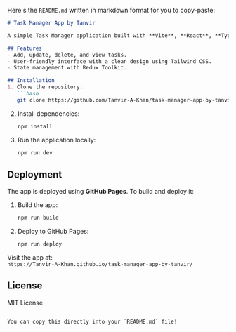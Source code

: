 Here's the `README.md` written in markdown format for you to copy-paste:

```markdown
# Task Manager App by Tanvir

A simple Task Manager application built with **Vite**, **React**, **TypeScript**, **Redux Toolkit**, and **Tailwind CSS**. This project helps manage and track tasks with CRUD (Create, Read, Update, Delete) operations.

## Features
- Add, update, delete, and view tasks.
- User-friendly interface with a clean design using Tailwind CSS.
- State management with Redux Toolkit.

## Installation
1. Clone the repository:
   ```bash
   git clone https://github.com/Tanvir-A-Khan/task-manager-app-by-tanvir.git
   ```
2. Install dependencies:
   ```bash
   npm install
   ```

3. Run the application locally:
   ```bash
   npm run dev
   ```

## Deployment

The app is deployed using **GitHub Pages**. To build and deploy it:
1. Build the app:
   ```bash
   npm run build
   ```
2. Deploy to GitHub Pages:
   ```bash
   npm run deploy
   ```

Visit the app at:  
`https://Tanvir-A-Khan.github.io/task-manager-app-by-tanvir/`

## License
MIT License
```

You can copy this directly into your `README.md` file!